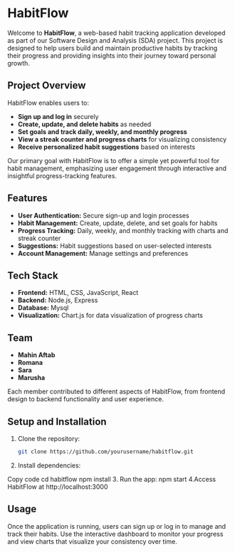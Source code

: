 # HabitFlow

Welcome to **HabitFlow**, a web-based habit tracking application developed as part of our Software Design and Analysis (SDA) project. This project is designed to help users build and maintain productive habits by tracking their progress and providing insights into their journey toward personal growth.

## Project Overview

HabitFlow enables users to:
- **Sign up and log in** securely
- **Create, update, and delete habits** as needed
- **Set goals and track daily, weekly, and monthly progress**
- **View a streak counter and progress charts** for visualizing consistency
- **Receive personalized habit suggestions** based on interests

Our primary goal with HabitFlow is to offer a simple yet powerful tool for habit management, emphasizing user engagement through interactive and insightful progress-tracking features.

## Features

- **User Authentication:** Secure sign-up and login processes
- **Habit Management:** Create, update, delete, and set goals for habits
- **Progress Tracking:** Daily, weekly, and monthly tracking with charts and streak counter
- **Suggestions:** Habit suggestions based on user-selected interests
- **Account Management:** Manage settings and preferences

## Tech Stack

- **Frontend:** HTML, CSS, JavaScript, React
- **Backend:** Node.js, Express
- **Database:** Mysql
- **Visualization:** Chart.js for data visualization of progress charts

## Team

- **Mahin Aftab**
- **Romana**
- **Sara**
- **Marusha**

Each member contributed to different aspects of HabitFlow, from frontend design to backend functionality and user experience.

## Setup and Installation

1. Clone the repository:
   ```bash
   git clone https://github.com/yourusername/habitflow.git
2. Install dependencies:

Copy code
cd habitflow
npm install
3. Run the app:
npm start
4.Access HabitFlow at http://localhost:3000
## Usage
Once the application is running, users can sign up or log in to manage and track their habits. Use the interactive dashboard to monitor your progress and view charts that visualize your consistency over time.
